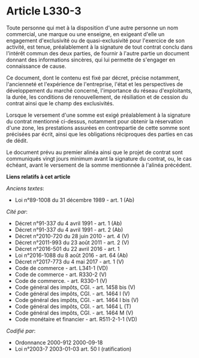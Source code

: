 # Article L330-3

Toute personne qui met à la disposition d'une autre personne un nom commercial, une marque ou une enseigne, en exigeant
d'elle un engagement d'exclusivité ou de quasi-exclusivité pour l'exercice de son activité, est tenue, préalablement à la
signature de tout contrat conclu dans l'intérêt commun des deux parties, de fournir à l'autre partie un document donnant des
informations sincères, qui lui permette de s'engager en connaissance de cause.

Ce document, dont le contenu est fixé par décret, précise notamment, l'ancienneté et l'expérience de l'entreprise, l'état et
les perspectives de développement du marché concerné, l'importance du réseau d'exploitants, la durée, les conditions de
renouvellement, de résiliation et de cession du contrat ainsi que le champ des exclusivités.

Lorsque le versement d'une somme est exigé préalablement à la signature du contrat mentionné ci-dessus, notamment pour
obtenir la réservation d'une zone, les prestations assurées en contrepartie de cette somme sont précisées par écrit, ainsi
que les obligations réciproques des parties en cas de dédit.

Le document prévu au premier alinéa ainsi que le projet de contrat sont communiqués vingt jours minimum avant la signature du
contrat, ou, le cas échéant, avant le versement de la somme mentionnée à l'alinéa précédent.

**Liens relatifs à cet article**

_Anciens textes_:

  - Loi n°89-1008 du 31 décembre 1989 - art. 1 (Ab)

_Cité par_:

  - Décret n°91-337 du 4 avril 1991 - art. 1 (Ab)
  - Décret n°91-337 du 4 avril 1991 - art. 2 (Ab)
  - Décret n°2010-720 du 28 juin 2010 - art. 4 (V)
  - Décret n°2011-993 du 23 août 2011 - art. 2 (V)
  - Décret n°2016-501 du 22 avril 2016 - art. 1
  - Loi n°2016-1088 du 8 août 2016 - art. 64 (Ab)
  - Décret n°2017-773 du 4 mai 2017 - art. 1 (V)
  - Code de commerce - art. L341-1 (VD)
  - Code de commerce - art. R330-2 (V)
  - Code de commerce. - art. R330-1 (V)
  - Code général des impôts, CGI. - art. 1458 bis (V)
  - Code général des impôts, CGI. - art. 1464 I (V)
  - Code général des impôts, CGI. - art. 1464 I bis (V)
  - Code général des impôts, CGI. - art. 1464 L (T)
  - Code général des impôts, CGI. - art. 1464 M (V)
  - Code monétaire et financier - art. R511-2-1-1 (VD)

_Codifié par_:

  - Ordonnance 2000-912 2000-09-18
  - Loi n°2003-7 2003-01-03 art. 50 I (ratification)

